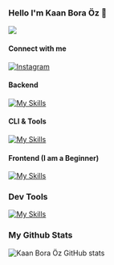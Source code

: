 ### Hello I'm Kaan Bora Öz 👋
![](https://komarev.com/ghpvc/?username=kaanboraoz)

#### Connect with me
[![Instagram](https://img.shields.io/badge/Instagram-E4405F?style=for-the-badge&logo=instagram&logoColor=white)](https://www.instagram.com/boraatech/)

#### Backend
[![My Skills](https://skillicons.dev/icons?i=csharp,dotnet,postgres)](https://skillicons.dev)

#### CLI & Tools
[![My Skills](https://skillicons.dev/icons?i=rust,linux)](https://skillicons.dev)

#### Frontend (I am a Beginner)
[![My Skills](https://skillicons.dev/icons?i=react,tailwind,nextjs)](https://skillicons.dev)

### Dev Tools
[![My Skills](https://skillicons.dev/icons?i=git,aws,stackoverflow)](https://skillicons.dev)

### My Github Stats
![Kaan Bora Öz GitHub stats](https://github-readme-stats.vercel.app/api?username=kaanboraoz&show_icons=true&theme=radical)
